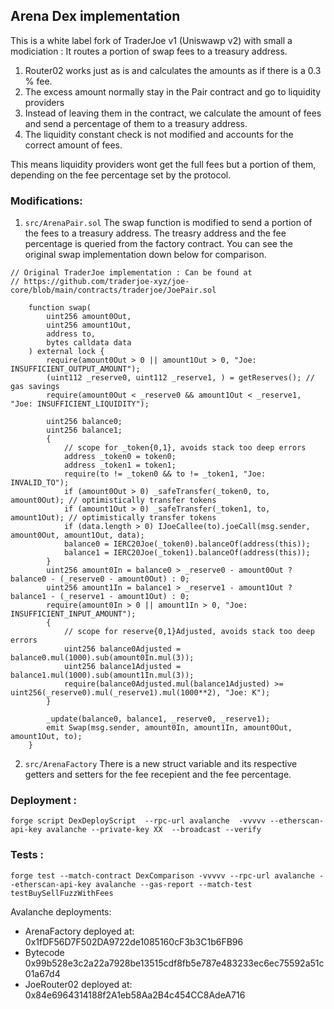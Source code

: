 ## Arena Dex implementation
This is a white label fork of TraderJoe v1 (Uniswawp v2) with small a modiciation : It routes a portion of swap fees to a treasury address.
1. Router02 works just as is and calculates the amounts as if there is a 0.3 % fee.
2. The excess amount normally stay in the Pair contract and go to liquidity providers
3. Instead of leaving them in the contract, we calculate the amount of fees and send a percentage of them to a treasury address. 
4. The liquidity constant check is not modified and accounts for the correct amount of fees. 

This means liquidity providers wont get the full fees but a portion of them, depending on the fee percentage set by the protocol.

### Modifications: 
1. `src/ArenaPair.sol`
The swap function is modified to send a portion of the fees to a treasury address. The treasry address and the fee percentage is queried from the factory contract. You can see the original swap implementation down below for comparison.

```
// Original TraderJoe implementation : Can be found at 
// https://github.com/traderjoe-xyz/joe-core/blob/main/contracts/traderjoe/JoePair.sol

    function swap(
        uint256 amount0Out,
        uint256 amount1Out,
        address to,
        bytes calldata data
    ) external lock {
        require(amount0Out > 0 || amount1Out > 0, "Joe: INSUFFICIENT_OUTPUT_AMOUNT");
        (uint112 _reserve0, uint112 _reserve1, ) = getReserves(); // gas savings
        require(amount0Out < _reserve0 && amount1Out < _reserve1, "Joe: INSUFFICIENT_LIQUIDITY");

        uint256 balance0;
        uint256 balance1;
        {
            // scope for _token{0,1}, avoids stack too deep errors
            address _token0 = token0;
            address _token1 = token1;
            require(to != _token0 && to != _token1, "Joe: INVALID_TO");
            if (amount0Out > 0) _safeTransfer(_token0, to, amount0Out); // optimistically transfer tokens
            if (amount1Out > 0) _safeTransfer(_token1, to, amount1Out); // optimistically transfer tokens
            if (data.length > 0) IJoeCallee(to).joeCall(msg.sender, amount0Out, amount1Out, data);
            balance0 = IERC20Joe(_token0).balanceOf(address(this));
            balance1 = IERC20Joe(_token1).balanceOf(address(this));
        }
        uint256 amount0In = balance0 > _reserve0 - amount0Out ? balance0 - (_reserve0 - amount0Out) : 0;
        uint256 amount1In = balance1 > _reserve1 - amount1Out ? balance1 - (_reserve1 - amount1Out) : 0;
        require(amount0In > 0 || amount1In > 0, "Joe: INSUFFICIENT_INPUT_AMOUNT");
        {
            // scope for reserve{0,1}Adjusted, avoids stack too deep errors
            uint256 balance0Adjusted = balance0.mul(1000).sub(amount0In.mul(3));
            uint256 balance1Adjusted = balance1.mul(1000).sub(amount1In.mul(3));
            require(balance0Adjusted.mul(balance1Adjusted) >= uint256(_reserve0).mul(_reserve1).mul(1000**2), "Joe: K");
        }

        _update(balance0, balance1, _reserve0, _reserve1);
        emit Swap(msg.sender, amount0In, amount1In, amount0Out, amount1Out, to);
    }

```

2. `src/ArenaFactory`
There is a new struct variable and its respective getters and setters for the fee recepient and the fee percentage.

### Deployment : 
```
forge script DexDeployScript  --rpc-url avalanche  -vvvvv --etherscan-api-key avalanche --private-key XX  --broadcast --verify
```

### Tests :
```
forge test --match-contract DexComparison -vvvvv --rpc-url avalanche --etherscan-api-key avalanche --gas-report --match-test testBuySellFuzzWithFees
```

Avalanche deployments:


* ArenaFactory deployed at: 0x1fDF56D7F502DA9722de1085160cF3b3C1b6FB96
* Bytecode  0x99b528e3c2a22a7928be13515cdf8fb5e787e483233ec6ec75592a51c01a67d4
* JoeRouter02 deployed at: 0x84e6964314188f2A1eb58Aa2B4c454CC8AdeA716
